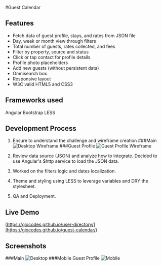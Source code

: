 #Guest Calendar

## Features
* Fetch data of guest profile, stays, and rates from JSON file
* Day, week or month view through filters
* Total number of guests, rates collected, and fees
* Filter by property, source and status
* Click or tap contact for profile details
* Profile photo placeholders
* Add new guests (without persistent data)
* Omnisearch box
* Responsive layout
* W3C valid HTML5 and CSS3

## Frameworks used
Angular
Bootstrap
LESS

## Development Process
1. Ensure to understand the challenge and wireframe creation
###Main
![Desktop Wireframe](https://giocodes.github.io/guest-calendar/wireframes/home.jpg "Main Wireframe")
###Guest Profile
![Guest Profile Wireframe](https://giocodes.github.io/guest-calendar/wireframes/guest-profile.jpg "Mobile Wireframe")

2. Review data source (JSON) and analyze how to integrate. Decided to use Angular's $http service to load the JSON data.

3. Worked on the filters logic and dates localization.
4. Theme and styling using LESS to leverage variables and DRY the stylesheet.
5. QA and Deployment.

## Live Demo
[https://giocodes.github.io/user-directory/](https://giocodes.github.io/guest-calendar/)

## Screenshots
###Main
![Desktop](https://giocodes.github.io/guest-calendar/wireframes/desktop.jpg "Desktop Wireframe")
###Mobile Guest Profile
![Mobile](https://giocodes.github.io/guest-calendar/wireframes/mobile.jpg "Mobile")
